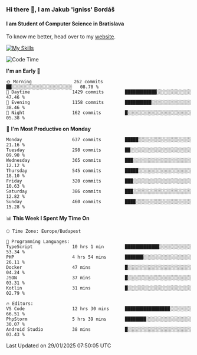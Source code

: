 ### Hi there 👋, I am Jakub 'igniss' Bordáš

#### I am Student of Computer Science in Bratislava
To know me better, head over to my [website](https://bordas.sk).

[![My Skills](https://skillicons.dev/icons?i=js,typescript,html,css,figma,svelte,vue,next,postgresql,nest,express,nodejs)](https://bordas.sk)


<!--START_SECTION:waka-->
![Code Time](http://img.shields.io/badge/Code%20Time-1%2C665%20hrs%2013%20mins-blue)

**I'm an Early 🐤** 

```text
🌞 Morning                262 commits         ██░░░░░░░░░░░░░░░░░░░░░░░   08.70 % 
🌆 Daytime                1429 commits        ████████████░░░░░░░░░░░░░   47.46 % 
🌃 Evening                1158 commits        ██████████░░░░░░░░░░░░░░░   38.46 % 
🌙 Night                  162 commits         █░░░░░░░░░░░░░░░░░░░░░░░░   05.38 % 
```
📅 **I'm Most Productive on Monday** 

```text
Monday                   637 commits         █████░░░░░░░░░░░░░░░░░░░░   21.16 % 
Tuesday                  298 commits         ██░░░░░░░░░░░░░░░░░░░░░░░   09.90 % 
Wednesday                365 commits         ███░░░░░░░░░░░░░░░░░░░░░░   12.12 % 
Thursday                 545 commits         █████░░░░░░░░░░░░░░░░░░░░   18.10 % 
Friday                   320 commits         ███░░░░░░░░░░░░░░░░░░░░░░   10.63 % 
Saturday                 386 commits         ███░░░░░░░░░░░░░░░░░░░░░░   12.82 % 
Sunday                   460 commits         ████░░░░░░░░░░░░░░░░░░░░░   15.28 % 
```


📊 **This Week I Spent My Time On** 

```text
🕑︎ Time Zone: Europe/Budapest

💬 Programming Languages: 
TypeScript               10 hrs 1 min        █████████████░░░░░░░░░░░░   53.34 % 
PHP                      4 hrs 54 mins       ███████░░░░░░░░░░░░░░░░░░   26.11 % 
Docker                   47 mins             █░░░░░░░░░░░░░░░░░░░░░░░░   04.24 % 
JSON                     37 mins             █░░░░░░░░░░░░░░░░░░░░░░░░   03.31 % 
Kotlin                   31 mins             █░░░░░░░░░░░░░░░░░░░░░░░░   02.79 % 

🔥 Editors: 
VS Code                  12 hrs 30 mins      █████████████████░░░░░░░░   66.51 % 
PhpStorm                 5 hrs 39 mins       ████████░░░░░░░░░░░░░░░░░   30.07 % 
Android Studio           38 mins             █░░░░░░░░░░░░░░░░░░░░░░░░   03.43 % 
```


 Last Updated on 29/01/2025 07:50:05 UTC
<!--END_SECTION:waka-->
